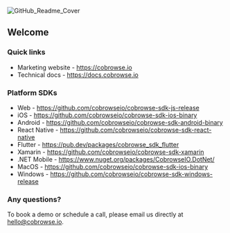 
![GitHub_Readme_Cover](https://github.com/user-attachments/assets/d2656e03-5ddd-450c-942a-d4049e7b1a2a)
## Welcome

### Quick links
- Marketing website - https://cobrowse.io
- Technical docs - https://docs.cobrowse.io

### Platform SDKs
- Web - https://github.com/cobrowseio/cobrowse-sdk-js-release
- iOS - https://github.com/cobrowseio/cobrowse-sdk-ios-binary
- Android - https://github.com/cobrowseio/cobrowse-sdk-android-binary
- React Native - https://github.com/cobrowseio/cobrowse-sdk-react-native
- Flutter - https://pub.dev/packages/cobrowse_sdk_flutter
- Xamarin - https://github.com/cobrowseio/cobrowse-sdk-xamarin
- .NET Mobile - https://www.nuget.org/packages/CobrowseIO.DotNet/
- MacOS - https://github.com/cobrowseio/cobrowse-sdk-ios-binary
- Windows - https://github.com/cobrowseio/cobrowse-sdk-windows-release

### Any questions?
To book a demo or schedule a call, please email us directly at hello@cobrowse.io.
